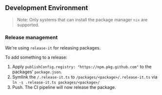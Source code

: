 ## Development Environment

> Note: Only systems that can install the package manager `nix` are supported.

### Release management

We're using `release-it` for releasing packages.

To add something to a release:

1. Apply `publishConfig.registry: "https://npm.pkg.github.com"` to the packages' `package.json`.
2. Symlink the `/.release-it.ts` to `/packages/<package>/.release-it.ts` via `ln -s .release-it.ts packages/<package>/`
3. Push. The CI pipeline will now release the package.
